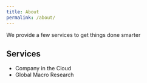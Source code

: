 ```yaml
---
title: About
permalink: /about/
---
```


We provide a few services to get things done smarter

## Services

- Company in the Cloud
- Global Macro Research
